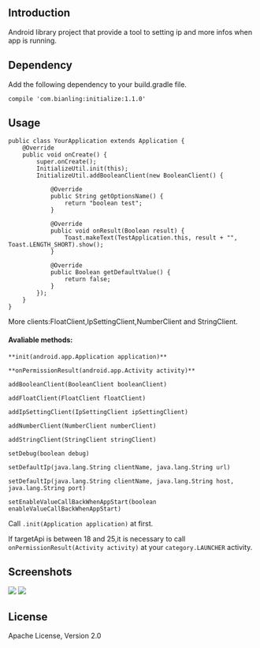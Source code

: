 ## Introduction ##
Android library project that provide a tool to setting ip and more infos when app is running.
## Dependency ##
Add the following dependency to your build.gradle file.

    compile 'com.bianling:initialize:1.1.0'
## Usage ##

    public class YourApplication extends Application {
	    @Override
	    public void onCreate() {
	        super.onCreate();
	        InitializeUtil.init(this);
	        InitializeUtil.addBooleanClient(new BooleanClient() {
	
	            @Override
	            public String getOptionsName() {
	                return "boolean test";
	            }
	
	            @Override
	            public void onResult(Boolean result) {
	                Toast.makeText(TestApplication.this, result + "", Toast.LENGTH_SHORT).show();
	            }
	
	            @Override
	            public Boolean getDefaultValue() {
	                return false;
	            }
	        });
	    }
	}
 
More clients:FloatClient,IpSettingClient,NumberClient and StringClient.

#### Avaliable methods: ####
    **init(android.app.Application application)** 
    
    **onPermissionResult(android.app.Activity activity)** 
    
    addBooleanClient(BooleanClient booleanClient)
     
    addFloatClient(FloatClient floatClient)
     
    addIpSettingClient(IpSettingClient ipSettingClient) 
    
    addNumberClient(NumberClient numberClient) 
    
    addStringClient(StringClient stringClient) 
    
    setDebug(boolean debug) 
    
    setDefaultIp(java.lang.String clientName, java.lang.String url) 
    
    setDefaultIp(java.lang.String clientName, java.lang.String host, java.lang.String port) 
    
    setEnableValueCallBackWhenAppStart(boolean enableValueCallBackWhenAppStart) 

Call `.init(Application application)` at first.

If targetApi is between 18 and 25,it is necessary to call `onPermissionResult(Activity activity)` at your `category.LAUNCHER` activity.
## Screenshots ##
![](https://i.imgur.com/ON12cWj.png)
![](https://i.imgur.com/og6VkV4.png)
## License ##
Apache License, Version 2.0